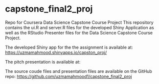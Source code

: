 # capstone_final2_proj
Repo for Coursera Data Science Capstone Course Project
This repository contains the ui.R and server.R files for the developed Shiny Application as well as the RStudio Presenter files for the Data Science Capstone Course Project.

The developed Shiny app for the the assignment is available at: https://uzmamahmood.shinyapps.io/capston_proj/

The pitch presentation is available at: 

The source coude files and presentation files are available on the GitHub repo: https://github.com/uzmamahmood1/capstone_final2_proj
